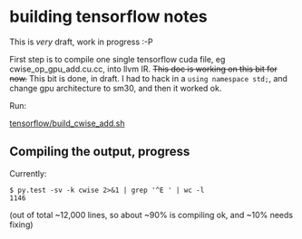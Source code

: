 # building tensorflow notes

This is *very* draft, work in progress :-P

First step is to compile one single tensorflow cuda file, eg cwise_op_gpu_add.cu.cc, into llvm IR.  ~~This doc is working on this bit for now.~~  This bit is done, in draft.  I had to hack in
a `using namespace std;`, and change gpu architecture to sm30, and then it worked ok.

Run:

[tensorflow/build_cwise_add.sh](https://github.com/hughperkins/cuda-ir-to-opencl/tree/master/tensorflow/build_cwise_add.sh)

## Compiling the output, progress

Currently:
```
$ py.test -sv -k cwise 2>&1 | grep '^E ' | wc -l
1146
```

(out of total ~12,000 lines, so about ~90% is compiling ok, and ~10% needs fixing)
